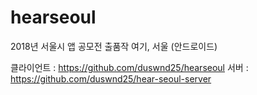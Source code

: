 # hearseoul
2018년 서울시 앱 공모전 출품작 여기, 서울 (안드로이드)

클라이언트 : https://github.com/duswnd25/hearseoul
서버 : https://github.com/duswnd25/hear-seoul-server
